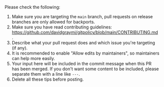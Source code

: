 <!-- start tips -->
Please check the following:
1. Make sure you are targeting the `main` branch, pull requests on release branches are only allowed for backports.
2. Make sure you have read contributing guidelines: https://github.com/davidgraymi/gitpolicy/blob/main/CONTRIBUTING.md .
3. Describe what your pull request does and which issue you're targeting (if any).
4. It is recommended to enable "Allow edits by maintainers", so maintainers can help more easily.
5. Your input here will be included in the commit message when this PR has been merged. If you don't want some content to be included, please separate them with a line like `---`.
6. Delete all these tips before posting.
<!-- end tips -->
